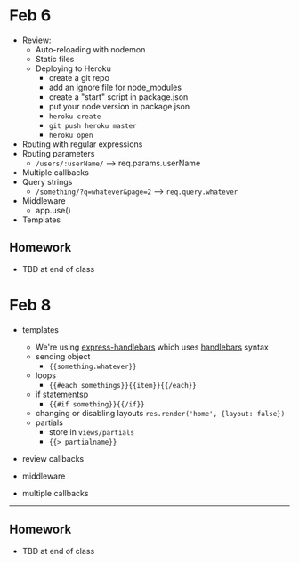# Feb 6
* Review:
	* Auto-reloading with nodemon
	* Static files
	* Deploying to Heroku
		* create a git repo
		* add an ignore file for node_modules
		* create a "start" script in package.json
		* put your node version in package.json
		* ```heroku create```
		* ```git push heroku master```
		* ```heroku open```
* Routing with regular expressions
* Routing parameters
	* ```/users/:userName/``` --> req.params.userName
* Multiple callbacks
* Query strings
	* ```/something/?q=whatever&page=2``` --> ```req.query.whatever```
* Middleware
	* app.use()
* Templates

## Homework
* TBD at end of class


# Feb 8
* templates
	* We're using [express-handlebars](https://github.com/ericf/express-handlebars) which uses [handlebars](http://handlebarsjs.com/) syntax
	* sending object
		* ```{{something.whatever}}```
	* loops
		* ```{{#each somethings}}{{item}}{{/each}}```
	* if statementsp
		* ```{{#if something}}{{/if}}```
	* changing or disabling layouts ```res.render('home', {layout: false})```
	* partials
		* store in ```views/partials```
		*  ```{{> partialname}}```

* review callbacks
* middleware
* multiple callbacks

***

## Homework
* TBD at end of class